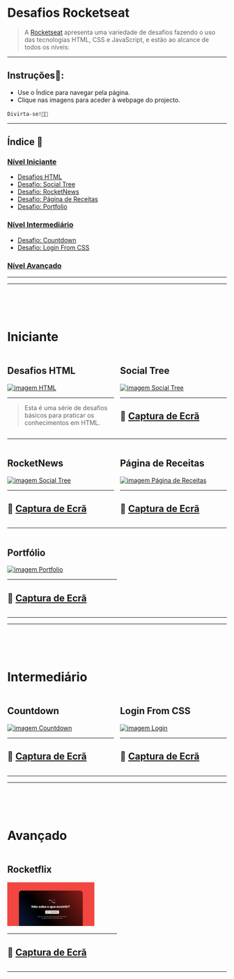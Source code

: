 # Desafios Rocketseat

> A [Rocketseat](https://rocketseat.com.br/) apresenta uma variedade de desafios fazendo o uso das tecnologias HTML, CSS e JavaScript, e estão ao alcance de todos os níveis:

---

## Instruções📑:

* Use o Índice para navegar pela página.
* Clique nas imagens para aceder à webpage  do projecto.

`Divirta-se!🏳️‍🌈`

---

## Índice 🚀

### [Nível Iniciante](#iniciante)

* [Desafios HTML](#desafios-html)
* [Desafio: Social Tree](#social-tree)
* [Desafio: RocketNews](#rocketnews)
* [Desafio: Página de Receitas](#página-de-receitas)
* [Desafio: Portfolio](#portfolio)

### [Nível Intermediário](#intermediário) 

* [Desafio: Countdown](#countdown)
* [Desafio: Login From CSS](#login-from-css)

### [Nível Avançado](#)

---
---
<style>
    .table {
        display: flex;
        align-items: flex-start;
        justify-content: flex-start;
        gap: 1em;
    }

    .table section{
        flex-basis: 50%;
    }

</style>

<div class="container">
<br>
<br>
<br>

# Iniciante
<div class="table">
<section>

## Desafios HTML

[<img src="./iniciante/assets/html.webp" alt="imagem HTML" width="200px" height="100px" >](https://mellcosta.github.io/desafiosRocketseat/iniciante/desafios_html/desafios_html.html)

___

> Esta é uma série de desafios básicos para praticar os conhecimentos em HTML.

</section>
<section>

## Social Tree

[<img src="./iniciante/assets/social-tree-image.webp" alt="imagem Social Tree" width="200px" height="100px" >](https://mellcosta.github.io/desafiosRocketseat/iniciante/social_tree/social_tree.html)

---
## 📸 [Captura de Ecrã](https://mellcosta.github.io/desafiosRocketseat/iniciante/assets/socialTree.PNG)

</section>
</div>

____

<div class="table">
<section>

## RocketNews

[<img src="./iniciante/assets/rocketnews-image.webp" alt="imagem Social Tree" width="200px" height="100px" >](https://mellcosta.github.io/desafiosRocketseat/iniciante/rocket_news/rocket_news.html)

---
## 📸 [Captura de Ecrã](https://mellcosta.github.io/desafiosRocketseat/iniciante/assets/rocket_news_mel.PNG)

</section>
<section>

## Página de Receitas

[<img src="./iniciante/assets/cookbook-image.webp" alt="imagem Página de Receitas" width="200px" height="100px" >](https://mellcosta.github.io/desafiosRocketseat/iniciante/receitas/receitas.html)

---
## 📸 [Captura de Ecrã](https://mellcosta.github.io/desafiosRocketseat/iniciante/assets/calulú.PNG)

</section>
</div>

____

<div class="table">
<section>

## Portfólio

[<img src="./iniciante/assets/portfolio.webp" alt="imagem Portfolio" width="200px" height="100px" >](https://mellcosta.github.io/desafiosRocketseat/iniciante/portfolio/portfolio.html)

---
## 📸 [Captura de Ecrã](https://mellcosta.github.io/desafiosRocketseat/iniciante/assets/portfolioMel.PNG)

</section>
</div>
</div>

---
___

<div class="container">
<br>
<br>
<br>

# Intermediário
<div class="table">
<section>

## Countdown

[<img src="./intermediario/assets/countdown_read.webp" alt="imagem Countdown" width="200px" height="100px" >](https://mellcosta.github.io/desafiosRocketseat/intermediario/countdown/countdown.html)

---
## 📸 [Captura de Ecrã](https://mellcosta.github.io/desafiosRocketseat/intermediario/assets/countdownMel.PNG)

</section>
<section>

## Login From CSS

[<img src="./intermediario/assets/login.webp" alt="imagem Login" width="200px" height="100px" >](https://mellcosta.github.io/desafiosRocketseat/intermediario/login/login.html)

---
## 📸 [Captura de Ecrã](https://mellcosta.github.io/desafiosRocketseat/intermediario/assets/loginMel.PNG)

</section>
</div>
</div>

---
___
<div class="container">
<br>
<br>
<br>

# Avançado
<div class="table">
<section>

## Rocketflix

[<img src="./avancado/assets/rocketflix.png" alt="imagem Countdown" width="200px" height="100px" >](https://mellcosta.github.io/desafiosRocketseat/avancado/rocketflix/rocketflix.html)

---
## 📸 [Captura de Ecrã](https://mellcosta.github.io/desafiosRocketseat/avancado/assets/rocketflixMel.png)

</section>
</div>

---

